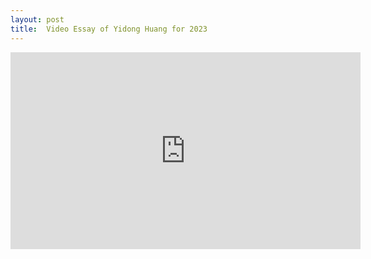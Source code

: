 ```yaml
---
layout: post
title:  Video Essay of Yidong Huang for 2023
---
```

<iframe width="560" height="315" src="https://www.youtube.com/embed/JoMJHMmcewc" title="YouTube video player" frameborder="0" allow="accelerometer; autoplay; clipboard-write; encrypted-media; gyroscope; picture-in-picture" allowfullscreen></iframe>